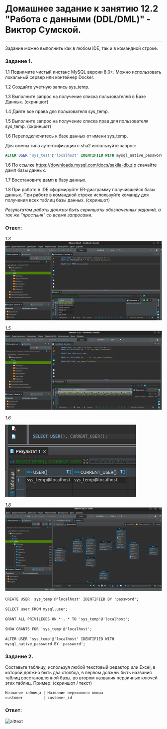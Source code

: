 # Домашнее задание к занятию 12.2 "Работа с данными (DDL/DML)" - Виктор Сумской.

---

Задание можно выполнить как в любом IDE, так и в командной строке.

### Задание 1.
1.1 Поднимите чистый инстанс MySQL версии 8.0+. Можно использовать локальный сервер или контейнер Docker.

1.2 Создайте учетную запись sys_temp. 

1.3 Выполните запрос на получение списка пользователей в Базе Данных. (скриншот)

1.4 Дайте все права для пользователя sys_temp. 

1.5 Выполните запрос на получение списка прав для пользователя sys_temp. (скриншот)

1.6 Переподключитесь к базе данных от имени sys_temp.

Для смены типа аутентификации с sha2 используйте запрос: 
```sql
ALTER USER 'sys_test'@'localhost' IDENTIFIED WITH mysql_native_password BY 'password';
```
1.6 По ссылке https://downloads.mysql.com/docs/sakila-db.zip скачайте дамп базы данных.

1.7 Восстановите дамп в базу данных.

1.8 При работе в IDE сформируйте ER-диаграмму получившейся базы данных. При работе в командной строке используйте команду для получения всех таблиц базы данных. (скриншот)

*Результатом работы должны быть скриншоты обозначенных заданий, а так же "простыня" со всеми запросами.*

### Ответ:

*1.3*
![alttext](https://github.com/VictorSum/12-02-DDL-DML/blob/main/img/1.3..png)

*1.5*
![alttext](https://github.com/VictorSum/12-02-DDL-DML/blob/main/img/1.5.png)

*1.6*

![alttext](https://github.com/VictorSum/12-02-DDL-DML/blob/main/img/1.6.png)

*1.8*
![alttext](https://github.com/VictorSum/12-02-DDL-DML/blob/main/img/1.8.png)


```
CREATE USER 'sys_temp'@'localhost' IDENTIFIED BY 'password';

SELECT user FROM mysql.user;

GRANT ALL PRIVILEGES ON * . * TO 'sys_temp'@'localhost';

SHOW GRANTS FOR 'sys_temp'@'localhost';

ALTER USER 'sys_temp'@'localhost' IDENTIFIED WITH mysql_native_password BY 'password';
```


### Задание 2.
Составьте таблицу, используя любой текстовый редактор или Excel, в которой должно быть два столбца, в первом должны быть названия таблиц восстановленной базы, 
во втором названия первичных ключей этих таблиц. Пример: (скриншот / текст)
```
Название таблицы | Название первичного ключа
customer         | customer_id
```
### Ответ:

![alttext](https://github.com/VictorSum/12-02-DDL-DML/blob/main/img/2(1).png)


